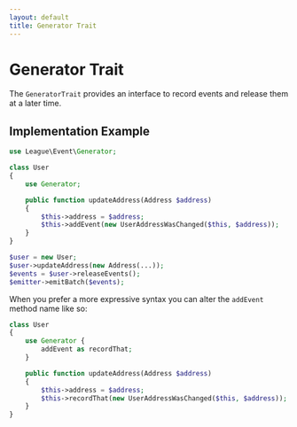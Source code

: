 ```yaml
---
layout: default
title: Generator Trait
---
```


# Generator Trait

The `GeneratorTrait` provides an interface to record events and release them at a later time.

## Implementation Example

~~~ php
use League\Event\Generator;

class User
{
    use Generator;

    public function updateAddress(Address $address)
    {
        $this->address = $address;
        $this->addEvent(new UserAddressWasChanged($this, $address));
    }
}

$user = new User;
$user->updateAddress(new Address(...));
$events = $user->releaseEvents();
$emitter->emitBatch($events);
~~~

When you prefer a more expressive syntax you can alter the `addEvent` method name like so:

~~~ php
class User
{
    use Generator {
        addEvent as recordThat;
    }

    public function updateAddress(Address $address)
    {
        $this->address = $address;
        $this->recordThat(new UserAddressWasChanged($this, $address));
    }
}
~~~
